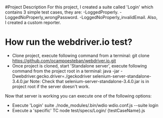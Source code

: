 #Project Description
For this project, I created a suite called 'Login' which contains 3 simple test cases, they are:
-LoggedProperly.
-LoggedNoProperly_wrongPassword.
-LoggedNoProperly_invalidEmail.
Also, I created a custom reporter.

# How run the webdriver.io test?
- Clone project, execute following command from a terminal: 
git clone https://github.com/ocampoesteban/webdriver.io.git
- Once project is cloned, start 'Standalone server', execute following command from the project root in a terminal:
java -jar -Dwebdriver.gecko.driver=./geckodriver selenium-server-standalone-3.4.0.jar
Note: Check that selenium-server-standalone-3.4.0.jar is in project root if the server doesn't work.

Now that server is working you can execute one of the following options:
- Execute 'Login' suite
./node_modules/.bin/wdio wdio.conf.js --suite login  
- Execute a 'specific' TC
 node test/specs/Login/ {testCaseName}.js